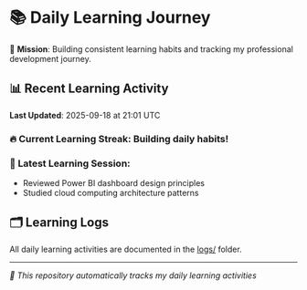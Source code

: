 # 📚 Daily Learning Journey

🎯 **Mission**: Building consistent learning habits and tracking my professional development journey.

## 📊 Recent Learning Activity

**Last Updated**: 2025-09-18 at 21:01 UTC

### 🔥 Current Learning Streak: Building daily habits!

### 📝 Latest Learning Session:
- Reviewed Power BI dashboard design principles
- Studied cloud computing architecture patterns

## 🗂️ Learning Logs

All daily learning activities are documented in the [logs/](./logs/) folder.

---
*🤖 This repository automatically tracks my daily learning activities*
